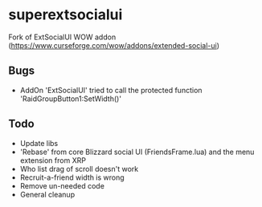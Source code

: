 # superextsocialui
Fork of ExtSocialUI WOW addon (https://www.curseforge.com/wow/addons/extended-social-ui)

## Bugs
- AddOn 'ExtSocialUI' tried to call the protected function 'RaidGroupButton1:SetWidth()'

## Todo
- Update libs
- 'Rebase' from core Blizzard social UI (FriendsFrame.lua) and the menu extension from XRP
- Who list drag of scroll doesn't work
- Recruit-a-friend width is wrong
- Remove un-needed code
- General cleanup